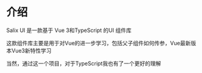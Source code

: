 # 介绍

Salix UI 是一款基于 Vue 3和TypeScript 的UI 组件库

这款组件库主要是用于对Vue的进一步学习，包括父子组件如何传参，Vue最新版本Vue3新特性学习

当然，通过这一个项目，对于TypeScript我也有了一个更好的理解
